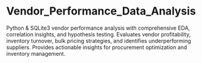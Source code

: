 # Vendor_Performance_Data_Analysis
Python &amp; SQLite3 vendor performance analysis with comprehensive EDA, correlation insights, and hypothesis testing. Evaluates vendor profitability, inventory turnover, bulk pricing strategies, and identifies underperforming suppliers. Provides actionable insights for procurement optimization and inventory management.
